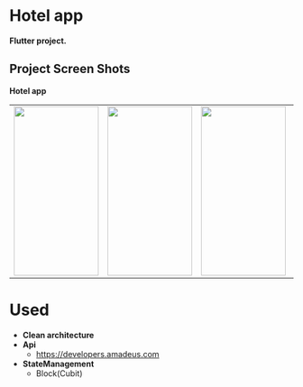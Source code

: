# Hotel app

 **Flutter project.**

## Project Screen Shots


**Hotel app**
<table>
  <tr>
    <td><img src="https://github.com/MohamedAliMostafa/hotel/assets/132190049/ad4c60fc-7c4a-4afe-b28f-da772e8e0205" width=150 height=300></td>
    <td><img src="https://github.com/MohamedAliMostafa/hotel/assets/132190049/14c25ffe-9955-4def-9290-19d52f74f0ea" width=150 height=300></td>
    <td><img src="https://github.com/MohamedAliMostafa/hotel/assets/132190049/4355acf6-3e54-4a8b-8a2e-b2a0e0228784" width=150 height=300></td>
     <td><img src="https://github.com/MohamedAliMostafa/hotel/assets/132190049/09538842-0cf2-49cf-ac1a-83480170c685" width=150 height=300></td>
     <td><img src="https://github.com/MohamedAliMostafa/hotel/assets/132190049/e5a81ebf-794e-4a34-a91a-b44d98094177" width=150 height=300></td>
    
  </tr>
 </table> 
 
 # Used 
  - **Clean architecture**
 - **Api**
     * https://developers.amadeus.com
 - **StateManagement**
    * Block(Cubit)

 








